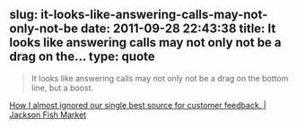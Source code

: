 slug: it-looks-like-answering-calls-may-not-only-not-be
date: 2011-09-28 22:43:38
title: It looks like answering calls may not only not be a drag on the...
type: quote
---

> It looks like answering calls may not only not be a drag on the bottom line, but a boost.

[How I almost ignored our single best source for customer feedback. | Jackson Fish Market](http://www.jacksonfish.com/blog/2010/06/03/how-i-almost-ignored-our-single-best-source-for-customer-feedback/)

